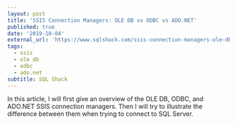 ```yaml
---
layout: post
title: 'SSIS Connection Managers: OLE DB vs ODBC vs ADO.NET'
published: true
date: '2019-10-04'
external_url: 'https://www.sqlshack.com/ssis-connection-managers-ole-db-vs-odbc-vs-ado-net/'
tags:
  - ssis
  - ole db
  - odbc
  - ado.net
subtitle: SQL Shack
---
```

In this article, I will first give an overview of the OLE DB, ODBC, and ADO.NET SSIS connection managers. Then I will try to illustrate the difference between them when trying to connect to SQL Server.
